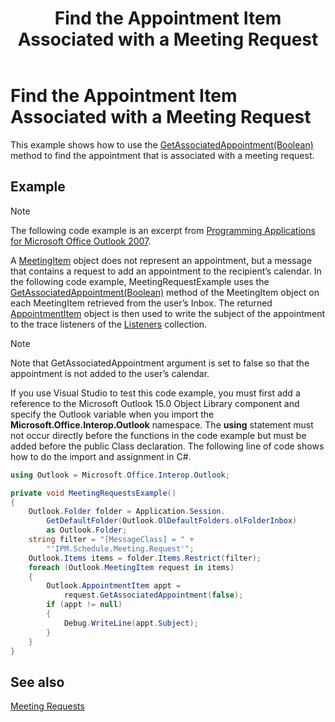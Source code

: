 ﻿---
title: 'Find the Appointment Item Associated with a Meeting Request'
TOCTitle: 'Find the Appointment Item Associated with a Meeting Request'
ms:assetid: ff356fcf-0980-4567-8570-4bbcb14381e7
ms:mtpsurl: https://msdn.microsoft.com/en-us/library/Ff184658(v=office.15)
ms:contentKeyID: 55119875
ms.date: 07/24/2014
mtps_version: v=office.15


---

# Find the Appointment Item Associated with a Meeting Request

This example shows how to use the [GetAssociatedAppointment(Boolean)](https://msdn.microsoft.com/en-us/library/bb652725\(v=office.15\)) method to find the appointment that is associated with a meeting request.

## Example

> [!NOTE] 
> The following code example is an excerpt from [Programming Applications for Microsoft Office Outlook 2007](https://www.amazon.com/gp/product/0735622493?ie=UTF8&tag=msmsdn-20&linkCode=as2&camp=1789&creative=9325&creativeASIN=0735622493).

A [MeetingItem](https://msdn.microsoft.com/en-us/library/bb645703\(v=office.15\)) object does not represent an appointment, but a message that contains a request to add an appointment to the recipient’s calendar. In the following code example, MeetingRequestExample uses the [GetAssociatedAppointment(Boolean)](https://msdn.microsoft.com/en-us/library/bb652725\(v=office.15\)) method of the MeetingItem object on each MeetingItem retrieved from the user’s Inbox. The returned [AppointmentItem](https://msdn.microsoft.com/en-us/library/bb645611\(v=office.15\)) object is then used to write the subject of the appointment to the trace listeners of the [Listeners](http://msdn.microsoft.com/en-us/library/system.diagnostics.debug.listeners.aspx) collection.


> [!NOTE]
> <P>Note that GetAssociatedAppointment argument is set to false so that the appointment is not added to the user’s calendar.</P>



If you use Visual Studio to test this code example, you must first add a reference to the Microsoft Outlook 15.0 Object Library component and specify the Outlook variable when you import the **Microsoft.Office.Interop.Outlook** namespace. The **using** statement must not occur directly before the functions in the code example but must be added before the public Class declaration. The following line of code shows how to do the import and assignment in C\#.

```csharp
using Outlook = Microsoft.Office.Interop.Outlook;
```

```csharp
private void MeetingRequestsExample()
{
    Outlook.Folder folder = Application.Session.
        GetDefaultFolder(Outlook.OlDefaultFolders.olFolderInbox)
        as Outlook.Folder;
    string filter = "[MessageClass] = " +
        "'IPM.Schedule.Meeting.Request'";
    Outlook.Items items = folder.Items.Restrict(filter);
    foreach (Outlook.MeetingItem request in items)
    {
        Outlook.AppointmentItem appt =
            request.GetAssociatedAppointment(false);
        if (appt != null)
        {
            Debug.WriteLine(appt.Subject);
        }
    }
}
```

## See also



[Meeting Requests](meeting-requests.md)

